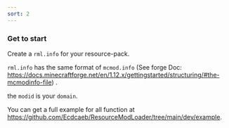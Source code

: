 ```yaml
---
sort: 2
---
```


### Get to start

Create a `rml.info` for your resource-pack.

`rml.info` has the same format of `mcmod.info` (See forge Doc: <https://docs.minecraftforge.net/en/1.12.x/gettingstarted/structuring/#the-mcmodinfo-file>) .

the `modid` is your `domain`.

You can get a full example for all function at <https://github.com/Ecdcaeb/ResourceModLoader/tree/main/dev/example>.